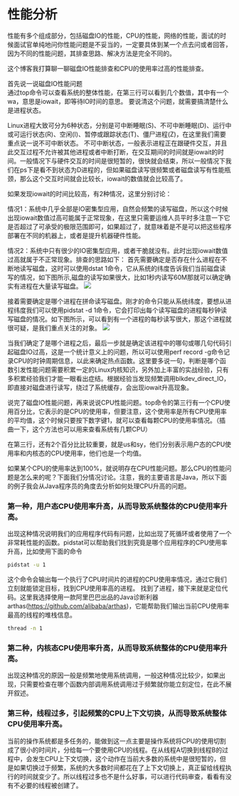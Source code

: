 # 性能分析

性能有多个组成部分，包括磁盘IO的性能，CPU的性能，网络的性能，面试的时候面试官单纯地问你性能问题是不妥当的，一定要具体到某一个点去问或者回答，因为不同的性能问题，其排查思路、解决方法是完全不同的。

这个博客我打算聊一聊磁盘IO性能排查和CPU的使用率过高的性能排查。

首先说一说磁盘IO性能问题  
通过top命令可以查看系统的整体性能，在第三行可以看到几个数值，其中有一个wa，意思是iowait，即等待IO时间的意思。
要说清这个问题，就需要搞清楚什么是进程状态。

Linux进程大致可分为6种状态，分别是可中断睡眠(S)、不可中断睡眠(D)、运行中或可运行状态(R)、空闲(I)、暂停或跟踪状态(T)、僵尸进程(Z)，在这里我们需要重点说一说不可中断状态。
不可中断状态，一般表示进程正在跟硬件交互，并且此交互过程不允许被其他进程或者中断打断，在交互期间的时间就是iowait的时间。一般情况下与硬件交互的时间是很短暂的，很快就会结束，所以一般情况下我们在ps下是看不到状态为D进程的，但如果磁盘读写很频繁或者磁盘读写有性能瓶颈，那么这个交互时间就会比较长，iowait的数值就会比较高了。

如果发现iowait的时间比较高，有2种情况，这里分别讨论：

情况1：系统中几乎全部是IO密集型应用，自然会频繁的读写磁盘，所以这个时候出现iowait数值过高可能属于正常现象，在这里只需要运维人员平时多注意一下它是否超过了可承受的极限范围即可，如果超过了，就意味着是不是可以把这些程序部署在不同的机器上，或者是提升机器硬件性能。

情况2：系统中只有很少的IO密集型应用，或者干脆就没有。此时出现iowait数值过高就属于不正常现象。排查的思路如下：
首先需要确定是否存在什么进程在不断地读写磁盘，这时可以使用dstat 1命令，它从系统的纬度告诉我们当前磁盘读写的情况，如下图所示,磁盘的读写如果很大，比如1秒内读写60M那就可以确定确实有进程在大量读写磁盘。
![](https://swapp-test-images.oss-cn-hangzhou.aliyuncs.com/user-head-bg-img/20180704/2018070406a31f9f9813cd1f2028a1cd3c7a8813.png)

接着需要确定是哪个进程在拼命读写磁盘。刚才的命令只能从系统纬度，要想从进程纬度我们可以使用pidstat -d 1命令，它会打印出每个读写磁盘的进程每秒钟读写磁盘的情况。如下图所示，可以看到有一个进程的每秒读写很大，那这个进程就很可疑，是我们重点关注的对象。
![](https://swapp-test-images.oss-cn-hangzhou.aliyuncs.com/user-head-bg-img/20180704/2018070406a31f9f9813cd1f2028a1cd3c7a8814.png)

当我们确定了是哪个进程之后，最后一步就是确定该进程中的哪句或哪几句代码引起磁盘IO过高，这是一个统计意义上的问题，所以可以使用perf record -g命令记录CPU的时钟周期信息，以此来确定热点函数。这里要多说一句，判断是哪个函数引发性能问题需要积累一定的Linux内核知识，另外加上丰富的实战经验，只有多积累经验我们才能一眼看出症结。根据经验当发现频繁调用blkdev_direct_IO，即直接对磁盘进行读写，绕过了系统缓存，会出现iowait升高现象。


说完了磁盘IO性能问题，再来说说CPU性能问题。top命令的第三行有一个CPU使用百分比，它表示的是CPU的使用率，但要注意，这个使用率是所有CPU使用率的平均值，这个时候只要按下数字键1，就可以查看每颗CPU的使用率情况。（插曲一下，这个方法也可以用来查看系统有几颗CPU）

在第三行，还有2个百分比比较重要，就是us和sy，他们分别表示用户态的CPU使用率和内核态的CPU使用率，他们也是一个均值。

如果某个CPU的使用率达到100%，就说明存在CPU性能问题。那么CPU的性能问题是怎么来的呢？下面我们分情况讨论。注意，我的主要语言是Java，所以下面的例子我会从Java程序员的角度去分析如何处理CPU升高的问题。

### 第一种，用户态CPU使用率升高，从而导致系统整体的CPU使用率升高。
出现这种情况说明我们的应用程序代码有问题，比如出现了死循环或者使用了一个非常耗性能的函数。pidstat可以帮助我们找到究竟是哪个应用程序的CPU使用率升高，比如使用下面的命令
```bash
pidstat -u 1
```
这个命令会输出每一个执行了CPU时间片的进程的CPU使用率情况，通过它我们立刻就能锁定目标，找到CPU使用率高的进程。
找到了进程，接下来就是定位代码。这里我选择使用一款阿里巴巴出品的Java诊断利器arthas(https://github.com/alibaba/arthas)，它能帮助我们输出当前CPU使用率最高的线程的堆栈信息。
```bash
thread -n 1
```

### 第二种，内核态CPU使用率升高，从而导致系统整体的CPU使用率升高。
出现这种情况的原因一般是频繁地使用系统调用，一般这种情况比较少，如果出现，只需要检查在哪个函数内部调用系统调用过于频繁就你能立刻定位，在此不展开叙述。

### 第三种，线程过多，引起频繁的CPU上下文切换，从而导致系统整体CPU使用率升高。
当前的操作系统都是多任务的，能做到这一点主要是操作系统将CPU的使用切割成了很小的时间片，分给每一个要使用CPU的线程。在从线程A切换到线程B的过程中，会发生CPU上下文切换，这个动作在当前大多数的系统中是很短暂的，但是如果切换过于频繁，系统的大多数时间都花在了上下文切换上，真正留给线程执行的时间就变少了。所以线程过多也不是什么好事，可以进行代码审查，看看有没有不必要的线程被创建了。
